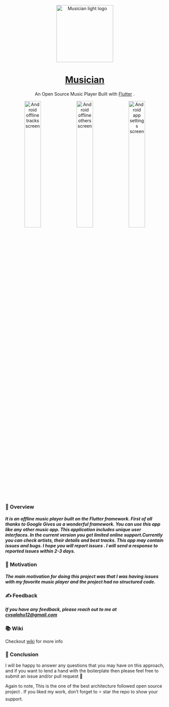 

<p align="center">
  <a align="center" href="https://frostyapp.io">
    <img
      src="https://ik.imagekit.io/vun0le607a/Github/Musician/app_icons/splash_icon_white_Ldfg7FfO-.png?ik-sdk-version=javascript-1.4.3&updatedAt=1674728487749"
      width="180px"
      alt="Musician light logo "
    />
    <h1 align="center">Musician</h1>
  </a>
</p>

<p align="center">
   An Open Source Music Player Built with
  <a href="https://flutter.dev/">Flutter</a> .
</p>


<p align="center">
  <img
    title="Offline Tracks"
    alt="Android offline tracks screen"
    src="https://ik.imagekit.io/vun0le607a/Github/Musician/musicia_screen_shots/tracks_eIwvyVBmw.png?ik-sdk-version=javascript-1.4.3&updatedAt=1674731316682"
    width="32%"
  />
  <img
    title="Offline Others"
    alt="Android offline others screen"
    src="https://ik.imagekit.io/vun0le607a/Github/Musician/musicia_screen_shots/other_G4W5-vnX2.png?ik-sdk-version=javascript-1.4.3&updatedAt=1674731316600"
    width="32%"
  />
  <img
    title="App settings"
    alt='Android app settings screen'
    src="https://ik.imagekit.io/vun0le607a/Github/Musician/musicia_screen_shots/settings_3yIz2FMmF.png?ik-sdk-version=javascript-1.4.3&updatedAt=1674731316557"
    width="32%"
  />
</p>

### 🎯 Overview
##### It is an offline music player built on the Flutter framework. First of all thanks to Google Gives us a wonderful framework. You can use this app like any other music app. This application includes unique user interfaces. In the current version you get limited online support.Currently you can check artists, their details and best tracks. This app may contain issues and bugs. I hope you will report issues . I will send a response to reported issues within 2-3 days.
<!-- Musician is built with flutter . Musician is inspired by many applications including spotify,Youtube music,jio jiosaavn,etc. -->

### 💪 Motivation
##### The main motivation for doing this project was that I was having issues with my favorite music player and the project had no structured code. 

### ✍️ Feedback
##### If you have any feedback, please reach out to me at cvsalahu12@gmail.com

### 📚 Wiki

Checkout [wiki](https://github.com/salahu01/Music-Player.Flutter/wiki) for more info

### 📍 Conclusion

I will be happy to answer any questions that you may have on this approach, and if you want to lend a hand with the boilerplate then please feel free to submit an issue and/or pull request 🙂

Again to note, This is the one of the best architecture followed open source project . If you liked my work, don’t forget to ⭐ star the repo to show your support.

